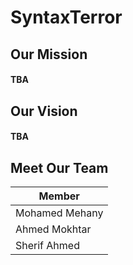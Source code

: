 # SyntaxTerror

## Our Mission
#### TBA
## Our Vision
#### TBA

## Meet Our Team

| Member |
|--------|
|Mohamed Mehany|
|Ahmed Mokhtar|
|Sherif Ahmed|
